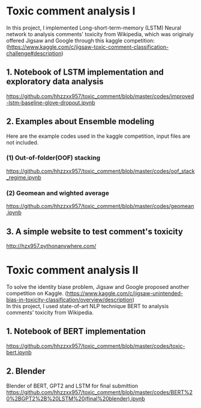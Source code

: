 # Toxic comment analysis I
In this project, I implemented Long-short-term-memory (LSTM) Neural network to analysis comments' toxicity from Wikipedia, which was originaly offered Jigsaw and Google through this kaggle competition:
(https://www.kaggle.com/c/jigsaw-toxic-comment-classification-challenge#description)

## 1. Notebook of LSTM implementation and exploratory data analysis
https://github.com/hhzzxx957/toxic_comment/blob/master/codes/improved-lstm-baseline-glove-dropout.ipynb

## 2. Examples about Ensemble modeling
Here are the example codes used in the kaggle competition, input files are not included.
### (1) Out-of-folder(OOF) stacking
https://github.com/hhzzxx957/toxic_comment/blob/master/codes/oof_stack_regime.ipynb
### (2) Geomean and wighted average
https://github.com/hhzzxx957/toxic_comment/blob/master/codes/geomean.ipynb

## 3. A simple website to test comment's toxicity
http://hzx957.pythonanywhere.com/

# Toxic comment analysis II
To solve the identity biase problem, Jigsaw and Google proposed another competition on Kaggle.
(https://www.kaggle.com/c/jigsaw-unintended-bias-in-toxicity-classification/overview/description)  
In this project, I used state-of-art NLP technique BERT to analysis comments' toxicity from Wikipedia.

## 1. Notebook of BERT implementation
https://github.com/hhzzxx957/toxic_comment/blob/master/codes/toxic-bert.ipynb
## 2. Blender
Blender of BERT, GPT2 and LSTM for final submittion
https://github.com/hhzzxx957/toxic_comment/blob/master/codes/BERT%20%2BGPT2%2B%20LSTM%20(final%20blender).ipynb
